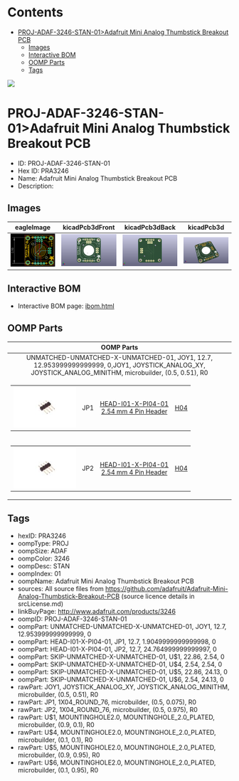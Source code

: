



Contents
========

* [PROJ-ADAF-3246-STAN-01>Adafruit Mini Analog Thumbstick Breakout PCB](#proj-adaf-3246-stan-01adafruit-mini-analog-thumbstick-breakout-pcb)
	* [Images](#images)
	* [Interactive BOM](#interactive-bom)
	* [OOMP Parts](#oomp-parts)
	* [Tags](#tags)
  
![][im]
# PROJ-ADAF-3246-STAN-01>Adafruit Mini Analog Thumbstick Breakout PCB

- ID: PROJ-ADAF-3246-STAN-01
- Hex ID: PRA3246
- Name: Adafruit Mini Analog Thumbstick Breakout PCB
- Description: 

## Images
  
  

|eagleImage|kicadPcb3dFront|kicadPcb3dBack|kicadPcb3d|
| :---: | :---: | :---: | :---: |
|[![eagleImage](eagleImage_140.png)](eagleImage_600.png)|[![kicadPcb3dFront](kicadPcb3dFront_140.png)](kicadPcb3dFront_600.png)|[![kicadPcb3dBack](kicadPcb3dBack_140.png)](kicadPcb3dBack_600.png)|[![kicadPcb3d](kicadPcb3d_140.png)](kicadPcb3d_600.png)|

## Interactive BOM

- Interactive BOM page: [ibom.html](kicad/bom/ibom.html)

## OOMP Parts
  

|OOMP Parts|
| :---: |
|UNMATCHED-UNMATCHED-X-UNMATCHED-01, JOY1, 12.7, 12.953999999999999, 0,JOY1, JOYSTICK_ANALOG_XY, JOYSTICK_ANALOG_MINITHM, microbuilder, (0.5, 0.51), R0|
|<table><tr><td>![HEAD-I01-X-PI04-01](https://raw.githubusercontent.com/oomlout/oomlout_OOMP_parts/main/HEAD-I01-X-PI04-01/image_140.jpg)</td><td> JP1</td><td>[HEAD-I01-X-PI04-01<br>2.54 mm 4 Pin Header](https://github.com/oomlout/oomlout_OOMP_parts/tree/main/HEAD-I01-X-PI04-01/)</td><td>[H04](https://github.com/oomlout/oomlout_OOMP_parts/tree/main/HEAD-I01-X-PI04-01/)</td></tr></table>|
|<table><tr><td>![HEAD-I01-X-PI04-01](https://raw.githubusercontent.com/oomlout/oomlout_OOMP_parts/main/HEAD-I01-X-PI04-01/image_140.jpg)</td><td> JP2</td><td>[HEAD-I01-X-PI04-01<br>2.54 mm 4 Pin Header](https://github.com/oomlout/oomlout_OOMP_parts/tree/main/HEAD-I01-X-PI04-01/)</td><td>[H04](https://github.com/oomlout/oomlout_OOMP_parts/tree/main/HEAD-I01-X-PI04-01/)</td></tr></table>|

## Tags

- hexID: PRA3246
- oompType: PROJ
- oompSize: ADAF
- oompColor: 3246
- oompDesc: STAN
- oompIndex: 01
- oompName: Adafruit Mini Analog Thumbstick Breakout PCB
- sources: All source files from https://github.com/adafruit/Adafruit-Mini-Analog-Thumbstick-Breakout-PCB (source licence details in srcLicense.md)
- linkBuyPage: http://www.adafruit.com/products/3246
- oompID: PROJ-ADAF-3246-STAN-01
- oompPart: UNMATCHED-UNMATCHED-X-UNMATCHED-01, JOY1, 12.7, 12.953999999999999, 0
- oompPart: HEAD-I01-X-PI04-01, JP1, 12.7, 1.9049999999999998, 0
- oompPart: HEAD-I01-X-PI04-01, JP2, 12.7, 24.764999999999997, 0
- oompPart: SKIP-UNMATCHED-X-UNMATCHED-01, U$1, 22.86, 2.54, 0
- oompPart: SKIP-UNMATCHED-X-UNMATCHED-01, U$4, 2.54, 2.54, 0
- oompPart: SKIP-UNMATCHED-X-UNMATCHED-01, U$5, 22.86, 24.13, 0
- oompPart: SKIP-UNMATCHED-X-UNMATCHED-01, U$6, 2.54, 24.13, 0
- rawPart: JOY1, JOYSTICK_ANALOG_XY, JOYSTICK_ANALOG_MINITHM, microbuilder, (0.5, 0.51), R0
- rawPart: JP1, 1X04_ROUND_76, microbuilder, (0.5, 0.075), R0
- rawPart: JP2, 1X04_ROUND_76, microbuilder, (0.5, 0.975), R0
- rawPart: U$1, MOUNTINGHOLE2.0, MOUNTINGHOLE_2.0_PLATED, microbuilder, (0.9, 0.1), R0
- rawPart: U$4, MOUNTINGHOLE2.0, MOUNTINGHOLE_2.0_PLATED, microbuilder, (0.1, 0.1), R0
- rawPart: U$5, MOUNTINGHOLE2.0, MOUNTINGHOLE_2.0_PLATED, microbuilder, (0.9, 0.95), R0
- rawPart: U$6, MOUNTINGHOLE2.0, MOUNTINGHOLE_2.0_PLATED, microbuilder, (0.1, 0.95), R0



[im]: kicadPcb3d_450.png
